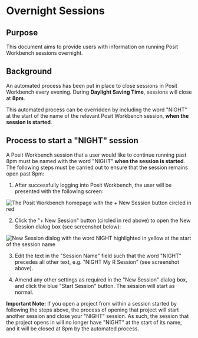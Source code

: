 # Overnight Sessions

## Purpose

This document aims to provide users with information on running Posit Workbench sessions overnight.

## Background

An automated process has been put in place to close sessions in Posit Workbench every evening. During **Daylight Saving Time**, sessions will close at **8pm**.

This automated process can be overridden by including the word "NIGHT" at the start of the name of the relevant Posit Workbench session, **when the session is started**.

## Process to start a "NIGHT" session

A Posit Workbench session that a user would like to continue running past 8pm must be named with the word "NIGHT" **when the session is started**.  The following steps must be carried out to ensure that the session remains open past 8pm:

1. After successfully logging into Posit Workbench, the user will be presented with the following screen:

![The Posit Workbench homepage with the + New Session button circled in red](https://user-images.githubusercontent.com/45657289/199207826-9fb88d1c-88e6-4418-9cec-1ec8a0f02875.png)

2. Click the "+ New Session" button (circled in red above) to open the New Session dialog box (see screenshot below):

![New Session dialog with the word NIGHT highlighted in yellow at the start of the session name](https://github.com/Public-Health-Scotland/technical-docs/assets/45657289/62a2a8ff-2df5-4832-8c4f-681eb028e713)

3. Edit the text in the "Session Name" field such that the word "NIGHT" precedes all other text, e.g. "NIGHT My R Session" (see screenshot above).

4. Amend any other settings as required in the "New Session" dialog box, and click the blue "Start Session" button.  The session will start as normal.

**Important Note:** If you open a project from within a session started by following the steps above, the process of opening that project will start another session and close your "NIGHT" session.  As such, the session that the project opens in will no longer have "NIGHT" at the start of its name, and it will be closed at 8pm by the automated process.
